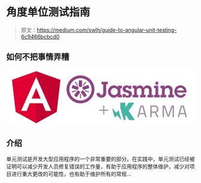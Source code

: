 # 角度单位测试指南

> 原文：<https://medium.com/swlh/guide-to-angular-unit-testing-6c9466bcbcd0>

## 如何不把事情弄糟

![](img/4aef55da6f13a15b15ea04d55ee01faf.png)

## 介绍

单元测试是开发大型应用程序的一个非常重要的部分。在实践中，单元测试已经被证明可以减少开发人员修复错误的工作量，有助于应用程序的整体维护，减少对项目进行重大更改的可能性，也有助于维护所有的常规…
